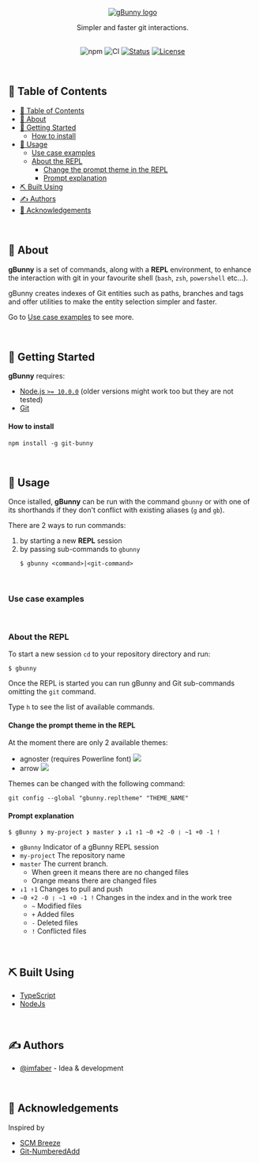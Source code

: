 <p align="center">
  <a href="" rel="noopener">
 <img src="https://i.imgur.com/3T0TAZW.png" alt="gBunny logo"></a>
</p>

<p align="center"> Simpler and faster git interactions.
    <br>
    <br>
</p>

<div align="center">

![npm](https://img.shields.io/npm/v/gbunny)
![CI](https://github.com/imfaber/git-bunny/workflows/CI/badge.svg)
[![Status](https://img.shields.io/badge/status-active-success.svg)]()
[![License](https://img.shields.io/badge/license-MIT-blue.svg)](/LICENSE)

</div>

<br>

## 📝 Table of Contents <a name="table-of-contents"></a>

- [📝 Table of Contents](#table-of-contents)
- [🧐 About](#about)
- [🏁 Getting Started](#getting-started)
    - [How to install](#how-to-install)
- [🎈 Usage](#usage)
  - [Use case examples](#use-case-examples)
  - [About the REPL](#about-the-repl)
    - [Change the prompt theme in the REPL](#change-the-prompt-theme-in-the-repl)
    - [Prompt explanation](#prompt-explanation)
- [⛏️ Built Using](#built-using)
- [✍️ Authors](#authors)
- [🎉 Acknowledgements](#acknowledgements)

<br>

## 🧐 About <a name = "about"></a>

<p> <strong>gBunny</strong> is a set of commands, along with a <strong>REPL</strong> environment, to enhance the interaction with git in your favourite shell (<code>bash</code>, <code>zsh</code>, <code>powershell</code> etc...).
    <br>
</p>

<p>gBunny creates indexes of Git entities such as paths, branches and tags and offer utilities to make the entity selection simpler and faster.
</p>

<p>Go to <a href="#use-case-examples">Use case examples</a> to see more.
</p>
<br>

## 🏁 Getting Started <a name = "getting-started"></a>

<strong>gBunny</strong> requires:
<ul>
  <li><a href="https://nodejs.org/en/" target="_blank">Node.js <code>>= 10.0.0</code></a> (older versions might work too but they are not tested)</li>
  <li><a href="https://git-scm.com/" target="_blank">Git</a></li>
</ul>

#### How to install

```
npm install -g git-bunny
```
<br>

## 🎈 Usage <a name="usage"></a>

Once istalled, <strong>gBunny</strong> can be run with the command <code>gbunny</code> or with one of its shorthands if they don't conflict with existing aliases (<code>g</code> and <code>gb</code>).

There are 2 ways to run commands:
1) by starting a new <strong>REPL</strong> session
2) by passing sub-commands to <code>gbunny</code>
   ```
   $ gbunny <command>|<git-command>
   ```
<br>

### Use case examples <a name="use-case-examples"></a>

<br>

### About the REPL

To start a new session <code>cd</code> to your repository directory and run:
```
$ gbunny
```

Once the REPL is started you can run gBunny and Git sub-commands omitting the <code>git</code> command.

Type <code>h</code> to see the list of available commands.


#### Change the prompt theme in the REPL

At the moment there are only 2 available themes:

- agnoster (requires Powerline font)
  <img src="https://i.imgur.com/FD2FHnC.png" style="max-height: 35px">
- arrow
  <img src="https://i.imgur.com/b44u4cC.png" style="max-height: 35px">

Themes can be changed with the following command:
```
git config --global "gbunny.repltheme" "THEME_NAME"
```

#### Prompt explanation

```
$ gBunny ❯ my-project ❯ master ❯ ↓1 ↑1 ~0 +2 -0 ❘ ~1 +0 -1 !
```

- <code>gBunny</code> Indicator of a gBunny REPL session
- <code>my-project</code> The repository name
- <code>master</code> The current branch.
  - When green it means there are no changed files
  - Orange means there are changed files
- <code>↓1 ↑1</code> Changes to pull and push
- <code>~0 +2 -0 ❘ ~1 +0 -1 !</code> Changes in the index and in the work tree
  - <code>~</code> Modified files
  - <code>+</code> Added files
  - <code>-</code> Deleted files
  - <code>!</code> Conflicted files
<br>

## ⛏️ Built Using <a name = "built-using"></a>

- [TypeScript](https://www.typescriptlang.org/)
- [NodeJs](https://nodejs.org/en/)
<br>

## ✍️ Authors <a name = "authors"></a>

- [@imfaber](https://github.com/kylelobo) - Idea & development
<br>

## 🎉 Acknowledgements <a name = "acknowledgements"></a>

Inspired by
 - [SCM Breeze](https://github.com/scmbreeze/scm_breeze)
 - [Git-NumberedAdd](https://github.com/itenium-be/Git-NumberedAdd)
<br>
